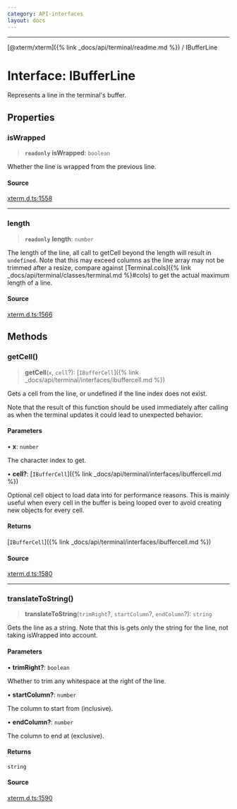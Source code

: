 ```yaml
---
category: API-interfaces
layout: docs
---
```



***

[@xterm/xterm]({% link _docs/api/terminal/readme.md %}) / IBufferLine

# Interface: IBufferLine

Represents a line in the terminal's buffer.

## Properties

### isWrapped

> **`readonly`** **isWrapped**: `boolean`

Whether the line is wrapped from the previous line.

#### Source

[xterm.d.ts:1558](https://github.com/xtermjs/xterm.js/blob/5.5.0/typings/xterm.d.ts#L1558)

***

### length

> **`readonly`** **length**: `number`

The length of the line, all call to getCell beyond the length will result
in `undefined`. Note that this may exceed columns as the line array may
not be trimmed after a resize, compare against [Terminal.cols]({% link _docs/api/terminal/classes/terminal.md %}#cols) to
get the actual maximum length of a line.

#### Source

[xterm.d.ts:1566](https://github.com/xtermjs/xterm.js/blob/5.5.0/typings/xterm.d.ts#L1566)

## Methods

### getCell()

> **getCell**(`x`, `cell`?): [`IBufferCell`]({% link _docs/api/terminal/interfaces/ibuffercell.md %})

Gets a cell from the line, or undefined if the line index does not exist.

Note that the result of this function should be used immediately after
calling as when the terminal updates it could lead to unexpected
behavior.

#### Parameters

• **x**: `number`

The character index to get.

• **cell?**: [`IBufferCell`]({% link _docs/api/terminal/interfaces/ibuffercell.md %})

Optional cell object to load data into for performance
reasons. This is mainly useful when every cell in the buffer is being
looped over to avoid creating new objects for every cell.

#### Returns

[`IBufferCell`]({% link _docs/api/terminal/interfaces/ibuffercell.md %})

#### Source

[xterm.d.ts:1580](https://github.com/xtermjs/xterm.js/blob/5.5.0/typings/xterm.d.ts#L1580)

***

### translateToString()

> **translateToString**(`trimRight`?, `startColumn`?, `endColumn`?): `string`

Gets the line as a string. Note that this is gets only the string for the
line, not taking isWrapped into account.

#### Parameters

• **trimRight?**: `boolean`

Whether to trim any whitespace at the right of the line.

• **startColumn?**: `number`

The column to start from (inclusive).

• **endColumn?**: `number`

The column to end at (exclusive).

#### Returns

`string`

#### Source

[xterm.d.ts:1590](https://github.com/xtermjs/xterm.js/blob/5.5.0/typings/xterm.d.ts#L1590)
